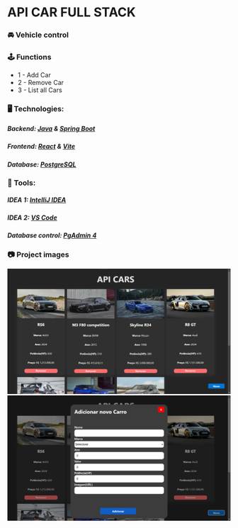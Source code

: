 # API CAR FULL STACK
### 🚘  Vehicle control
### 🕹️ Functions
- 1 - Add Car 
- 2 - Remove Car
- 3 - List all Cars

### 🖥️ Technologies:
##### Backend: [Java] & [Spring Boot]
##### Frontend: [React] & [Vite]
##### Database: [PostgreSQL]

### 🔨 Tools:
##### IDEA 1: [IntelliJ IDEA]
##### IDEA 2: [VS Code]
##### Database control: [PgAdmin 4]

### 📷 Project images

<img src="./imgs-project/initial-screen.png" alt="Alt text" width="900"/><br>
<img src="./imgs-project/add-screen.png" alt="Alt text" width="900"/><br>

[IntelliJ IDEA]: <https://www.jetbrains.com/idea/>
[VS Code]: <https://code.visualstudio.com/>
[Java]: <https://www.oracle.com/br/java/technologies/downloads/>
[React]: <https://react.dev/>
[Vite]: <https://vitejs.dev/>
[PgAdmin 4]: <https://www.pgadmin.org/download/>
[PostgreSQL]: <https://www.pgadmin.org/download/>
[Spring Boot]: <https://spring.io/projects/spring-boot>